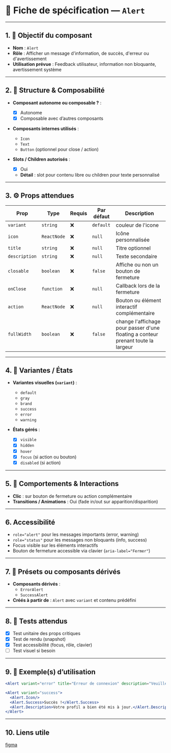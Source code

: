 # 📄 Fiche de spécification — `Alert`

---

## 1. 🔎 Objectif du composant

- **Nom** : `Alert`
- **Rôle** : Afficher un message d'information, de succès, d'erreur ou d'avertissement
- **Utilisation prévue** : Feedback utilisateur, information non bloquante, avertissement système

---

## 2. 🧱 Structure & Composabilité

- **Composant autonome ou composable ?** :
    - [x] Autonome
    - [x] Composable avec d’autres composants

- **Composants internes utilisés** :
    - `Icon`
    - `Text`
    - `Button` (optionnel pour close / action)

- **Slots / Children autorisés** :
    - [x] Oui
    - **Détail** : slot pour contenu libre ou children pour texte personnalisé

---

## 3. ⚙️ Props attendues

| Prop          | Type        | Requis | Par défaut | Description                                                                      |
|---------------|-------------|--------|------------|----------------------------------------------------------------------------------|
| `variant`     | `string`    | ❌     | `default`  | couleur de l'icone                                                               |
| `icon`        | `ReactNode` | ❌     | `null`     | Icône personnalisée                                                              |
| `title`       | `string`    | ❌     | `null`     | Titre optionnel                                                                  |
| `description` | `string`    | ❌     | `null`     | Texte secondaire                                                                 |
| `closable`    | `boolean`   | ❌     | `false`    | Affiche ou non un bouton de fermeture                                            |
| `onClose`     | `function`  | ❌     | `null`     | Callback lors de la fermeture                                                    |
| `action`      | `ReactNode` | ❌     | `null`     | Bouton ou élément interactif complémentaire                                      |
| `fullWidth`   | `boolean`   | ❌     | `false`    | change l'affichage pour passer d'une floating a conteur prenant toute la largeur |


---

## 4. 🎨 Variantes / États

- **Variantes visuelles (`variant`)** :
    - `default`
    - `gray`
    - `brand`
    - `success`
    - `error`
    - `warning`

- **États gérés** :
    - [x] `visible`
    - [x] `hidden`
    - [x] `hover`
    - [x] `focus` (si action ou bouton)
    - [x] `disabled` (si action)

---

## 5. 🧪 Comportements & Interactions

- **Clic** : sur bouton de fermeture ou action complémentaire
- **Transitions / Animations** : Oui (fade in/out sur apparition/disparition)

---

## 6. Accessibilité

- `role="alert"` pour les messages importants (error, warning)
- `role="status"` pour les messages non bloquants (info, success)
- Focus visible sur les éléments interactifs
- Bouton de fermeture accessible via clavier (`aria-label="Fermer"`)

---

## 7. 🧩 Présets ou composants dérivés

- **Composants dérivés** :
    - `ErrorAlert`
    - `SuccessAlert`
- **Créés à partir de** : `Alert` avec `variant` et contenu prédéfini

---

## 8. 🧪 Tests attendus

- [x] Test unitaire des props critiques
- [x] Test de rendu (snapshot)
- [x] Test accessibilité (focus, rôle, clavier)
- [ ] Test visuel si besoin

---

## 9. 📐 Exemple(s) d’utilisation

```jsx
<Alert variant="error" title="Erreur de connexion" description="Veuillez vérifier vos identifiants." closable onClose={handleClose} />

<Alert variant="success">
  <Alert.Icon/>
  <Alert.Success>Succès !</Alert.Success> 
  <Alert.Description>Votre profil a bien été mis à jour.</Alert.Description>
</Alert>
```

---
## 10. Liens utile
[figma](https://www.figma.com/design/BE2sfEyiN6lmoEw5l9kXY4/Design-system-V.2?node-id=1135-1960&m=dev)